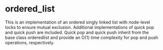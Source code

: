 # ordered_list
This is an implementation of an ordered singly linked list with node-level locks to
ensure mutual exclusion. Additional implementations of quick pop and quick push are included.
Quick pop and quick push inherit from the base class orderedlist and provide an O(1) time complexity
for pop and push operations, respectively.

